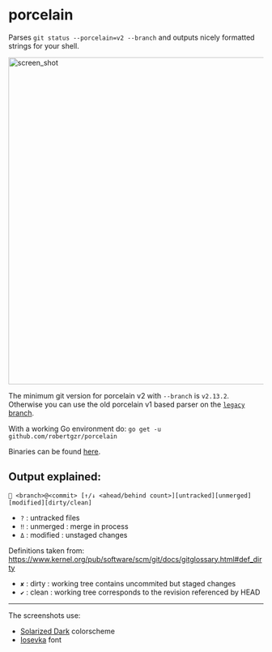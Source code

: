 porcelain
============

Parses `git status --porcelain=v2 --branch` and outputs nicely formatted strings for your shell.

<img width="646" alt="screen_shot" src="https://user-images.githubusercontent.com/3930615/27802035-9c1b92d2-6021-11e7-9289-7b8a17164bf4.png">

The minimum git version for porcelain v2 with `--branch` is `v2.13.2`.
Otherwise you can use the old porcelain v1 based parser on the [`legacy` branch](https://github.com/robertgzr/porcelain/tree/legacy).

With a working Go environment do: `go get -u github.com/robertgzr/porcelain`

Binaries can be found [here](https://github.com/robertgzr/porcelain/releases).

## Output explained:

 ` <branch>@<commit> [↑/↓ <ahead/behind count>][untracked][unmerged][modified][dirty/clean]`

- `?`  : untracked files
- `‼`  : unmerged : merge in process
- `Δ`  : modified : unstaged changes

Definitions taken from: https://www.kernel.org/pub/software/scm/git/docs/gitglossary.html#def_dirty
- `✘`  : dirty : working tree contains uncommited but staged changes
- `✔`  : clean : working tree corresponds to the revision referenced by HEAD

---

The screenshots use:
* [Solarized Dark](http://ethanschoonover.com/solarized) colorscheme
* [Iosevka](https://github.com/be5invis/Iosevka) font
